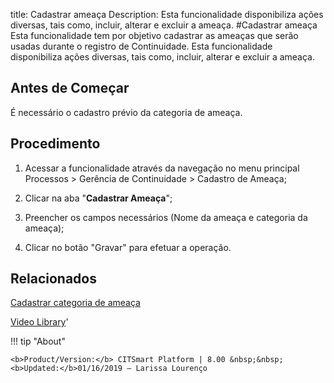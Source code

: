 title: Cadastrar ameaça
Description: Esta funcionalidade disponibiliza ações diversas, tais como, incluir, alterar e excluir a ameaça. 
#Cadastrar ameaça
Esta funcionalidade tem por objetivo cadastrar as ameaças que serão usadas durante o registro de Continuidade.
Esta funcionalidade disponibiliza ações diversas, tais como, incluir, alterar e excluir a ameaça.

Antes de Começar
----------------------

É necessário o cadastro prévio da categoria de ameaça.

Procedimento
------------------

1.  Acessar a funcionalidade através da navegação no menu principal Processos \>
    Gerência de Continuidade \> Cadastro de Ameaça;

2.  Clicar na aba "**Cadastrar Ameaça**";

3.  Preencher os campos necessários (Nome da ameaça e categoria da ameaça);

4.  Clicar no botão "Gravar" para efetuar a operação.

Relacionados
------------------

[Cadastrar categoria de ameaça](/pt-br/citsmart-esp-8/processes/continuity/use/threat-category.html)

<i class='fa fa-youtube-play  fa-2x' style='color:#97ce17;vertical-align: middle;'> </i> [Video Library](https://www.youtube.com/playlist?list=PLB5qK2uzf2RPHLLyCQ9CqOeIt08azAa6k)'

!!! tip "About"

    <b>Product/Version:</b> CITSmart Platform | 8.00 &nbsp;&nbsp;
    <b>Updated:</b>01/16/2019 – Larissa Lourenço
